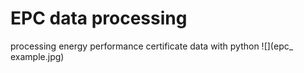 # EPC data processing 
processing energy performance certificate data with python
![](epc_ example.jpg)

